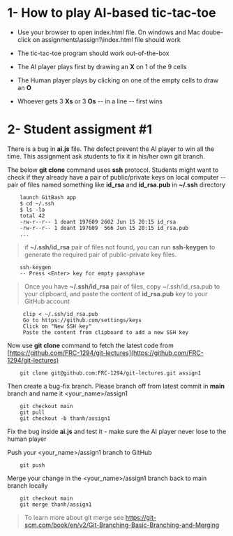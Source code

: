 # 1- How to play AI-based tic-tac-toe

- Use your browser to open index.html file. On windows and Mac doube-click on assignments\assign1\index.html file should work 

- The tic-tac-toe program should work out-of-the-box 

- The AI player plays first by drawing an **X** on 1 of the 9 cells

- The Human player plays by clicking on one of the empty cells to draw an **O**

- Whoever gets 3 **Xs** or 3 **Os** -- in a line -- first wins

# 2- Student assigment #1

There is a bug in **ai.js** file. The defect prevent the AI player to win all the time. This assignment ask students to fix it in his/her own git branch.

The below **git clone** command uses **ssh** protocol. Students might want to check if they already have a pair of public/private keys on local computer -- pair of files named something like **id_rsa** and **id_rsa.pub** in **~/.ssh** directory

        launch GitBash app
        $ cd ~/.ssh
        $ ls -la
        total 42
        -rw-r--r-- 1 doant 197609 2602 Jun 15 20:15 id_rsa
        -rw-r--r-- 1 doant 197609  566 Jun 15 20:15 id_rsa.pub
        ...

> if **~/.ssh/id_rsa** pair of files not found, you can run **ssh-keygen** to generate the required pair of public-private key files.

        ssh-keygen
        -- Press <Enter> key for empty passphase 
> Once you have **~/.ssh/id_rsa** pair of files, copy ~/.ssh/id_rsa.pub to your clipboard, and paste the content of **id_rsa.pub** key to your GitHub account

         clip < ~/.ssh/id_rsa.pub
         Go to https://github.com/settings/keys
         Click on "New SSH key" 
         Paste the content from clipboard to add a new SSH key

Now use **git clone** command to fetch the latest code from [https://github.com/FRC-1294/git-lectures](https://github.com/FRC-1294/git-lectures)

        git clone git@github.com:FRC-1294/git-lectures.git assign1

Then create a bug-fix branch. Please branch off from latest commit in **main** branch and name it <your_name>/assign1

        git checkout main 
        git pull 
        git checkout -b thanh/assign1

Fix the bug inside **ai.js** and test it - make sure the AI player never lose to the human player

Push your <your_name>/assign1 branch to GitHub

        git push 

Merge your change in the <your_name>/assign1 branch back to main branch locally

        git checkout main
        git merge thanh/assign1


> To learn more about git merge see https://git-scm.com/book/en/v2/Git-Branching-Basic-Branching-and-Merging
